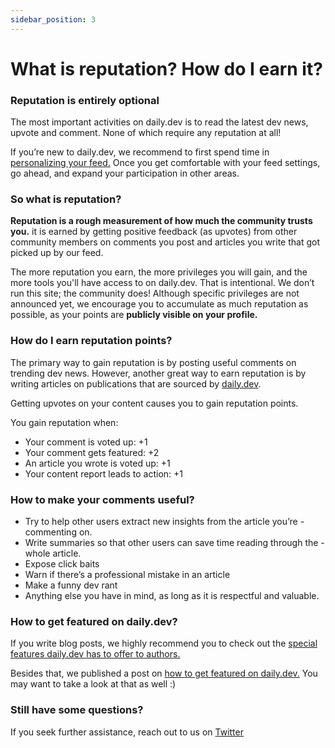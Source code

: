 ```yaml
---
sidebar_position: 3
---
```

# What is reputation? How do I earn it?

<!-- ![](https://daily-now-res.cloudinary.com/image/upload/v1635256323/docs/5f70907c98d4c757b8d66732_Text_20Edit.jpg) -->

### Reputation is entirely optional

The most important activities on daily.dev is to read the latest dev news, upvote and comment. None of which require any reputation at all! 

If you’re new to daily.dev, we recommend to first spend time in [personalizing your feed.](https://youtu.be/F3m5UNHZHC4) Once you get comfortable with your feed settings, go ahead, and expand your participation in other areas. 

### So what is reputation?

**Reputation is a rough measurement of how much the community trusts you.** it is earned by getting positive feedback (as upvotes) from other community members on comments you post and articles you write that got picked up by our feed. 

The more reputation you earn, the more privileges you will gain, and the more tools you'll have access to on daily.dev. That is intentional. We don’t run this site; the community does! Although specific privileges are not announced yet, we encourage you to accumulate as much reputation as possible, as your points are **publicly visible on your profile.** 

### How do I earn reputation points?

The primary way to gain reputation is by posting useful comments on trending dev news. However, another great way to earn reputation is by writing articles on publications that are sourced by [daily.dev](https://daily.dev).

Getting upvotes on your content causes you to gain reputation points. 

You gain reputation when:
- Your comment is voted up: +1
- Your comment gets featured: +2
- An article you wrote is voted up: +1
- Your content report leads to action: +1

### How to make your comments useful?

- Try to help other users extract new insights from the article you’re - commenting on.
- Write summaries so that other users can save time reading through the - whole article.
- Expose click baits
- Warn if there’s a professional mistake in an article
- Make a funny dev rant
- Anything else you have in mind, as long as it is respectful and valuable. 

### How to get featured on daily.dev?

If you write blog posts, we highly recommend you to check out the [special features daily.dev has to offer to authors.](https://daily.dev/blog/claiming-ownership-on-an-article-you-wrote)

Besides that, we published a post on [how to get featured on daily.dev.](https://daily.dev/blog/how-to-get-featured-on-daily-dev) You may want to take a look at that as well :)

### Still have some questions?

If you seek further assistance, reach out to us on [Twitter](https://twitter.com/dailydotdev)